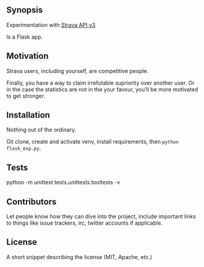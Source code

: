 ## Synopsis

Experimentation with [Strava API v3](https://strava.github.io/api/).

Is a Flask app.

## Motivation

Strava users, including yourself, are competitive people. 

Finally, you have a way to claim irrefutable supriority over another user. Or in the case the statistics are not in the your favour, you'll be more motivated to get stronger. 

## Installation

Nothing out of the ordinary. 

Git clone, create and activate venv, install requirements, then `python flask_exp.py`.

## Tests

python -m unittest tests.unittests.tooltests -v

## Contributors

Let people know how they can dive into the project, include important links to things like issue trackers, irc, twitter accounts if applicable.

## License

A short snippet describing the license (MIT, Apache, etc.)
